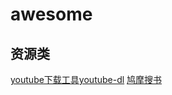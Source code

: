 # awesome



## 资源类
[youtube下载工具youtube-dl](./resources/youtube-dl.md)
[鸠摩搜书](https://www.jiumodiary.com/)
